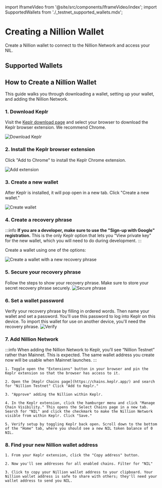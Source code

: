 import IframeVideo from '@site/src/components/IframeVideo/index';
import SupportedWallets from './\_testnet_supported_wallets.mdx';

# Creating a Nillion Wallet

Create a Nillion wallet to connect to the Nillion Network and access your NIL.

## Supported Wallets

<SupportedWallets/>

## How to Create a Nillion Wallet

This guide walks you through downloading a wallet, setting up your wallet, and adding the Nillion Network.


### 1. Download Keplr

Visit the [Keplr download page](https://www.keplr.app/download) and select your browser to download the Keplr browser extension. We recommend Chrome.

![Download Keplr](/img/download-wallet.png)

### 2. Install the Keplr browser extension

Click "Add to Chrome" to install the Keplr Chrome extension.

![Add extension](/img/add-extension.png)

### 3. Create a new wallet

After Keplr is installed, it will pop open in a new tab. Click "Create a new wallet."

![Create wallet](/img/create-wallet.png)

### 4. Create a recovery phrase

:::info
**If you are a developer, make sure to use the "Sign-up with Google" registration.** This is the only Keplr option that lets you "View private key" for the new wallet, which you will need to do during development.
:::

Create a wallet using one of the options:

![Create a wallet with a new recovery phrase](/img/recovery-phrase.png)

### 5. Secure your recovery phrase

Follow the steps to show your recovery phrase. Make sure to store your secret recovery phrase securely.
![Secure phrase](/img/secure-phrase.png)

### 6. Set a wallet password

Verify your recovery phrase by filling in ordered words. Then name your wallet and set a password. You'll use this password to log into Keplr on this device. To import this wallet for use on another device, you'll need the recovery phrase.
![Verify](/img/verify-wallet.png)

### 7. Add Nillion Network

:::info
When adding the Nillion Network to Keplr, you’ll see “Nillion Testnet” rather than Mainnet. This is expected. The same wallet address you create now will be usable when Mainnet launches.
:::

    1. Toggle open the "Extensions" button in your browser and pin the Keplr extension so that the browser has access to it.

    2. Open the [Keplr Chains page](https://chains.keplr.app/) and search for "Nillion Testnet" Click "Add to Keplr."

    3. "Approve" adding the Nillion within Keplr.

    4. In the Keplr extension, click the hamburger menu and click "Manage Chain Visibility." This opens the Select Chains page in a new tab. Search for "NIL" and click the checkmark to make the Nillion Network visible from within Keplr. Click "Save."

    5. Verify setup by toggling Keplr back open. Scroll down to the bottom of the "Home" tab, where you should see a new NIL token balance of 0 NIL.

### 8. Find your new Nillion wallet address

    1. From your Keplr extension, click the "Copy address" button.

    2. Now you'll see addresses for all enabled chains. Filter for "NIL"

    3. Click to copy your Nillion wallet address to your clipboard. Your Nillion wallet address is safe to share with others; they'll need your wallet address to send you NIL.

<IframeVideo videoSrc="https://www.loom.com/embed/3b243bee264d4ca992381ef131e5a625?sid=17c8f87a-a468-41e3-88f1-7ca287063d29"/>
